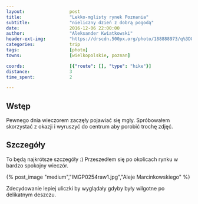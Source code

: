 ```yaml
---
layout:                 post
title:                  "Lekko-mglisty rynek Poznania"
subtitle:               "nieliczny dzień z dobrą pogodą"
date:                   2016-12-06 22:00:00
author:                 "Aleksander Kwiatkowski"
header-ext-img:         "https://drscdn.500px.org/photo/188888973/q%3D80_m%3D2000/d18f11cba30923f68ca1f0842753c906"
categories:             trip
tags:                   [photo]
towns:                  [wielkopolskie, poznan]

coords:                 [{"route": [], "type": "hike"}]
distance:               3
time_spent:             2

---
```


Wstęp
-----

Pewnego dnia wieczorem zaczęły pojawiać się mgły. Spróbowałem skorzystać z okazji
i wyruszyć do centrum aby porobić trochę zdjęć.

Szczegóły
---------

To będą najkrótsze szczegóły :) Przeszedłem się po okolicach rynku w
bardzo spokojny wieczór.

{% post_image "medium","IMGP0254raw1.jpg","Aleje Marcinkowskiego" %}

Zdecydowanie lepiej uliczki by wyglądały gdyby były wilgotne po delikatnym
deszczu.
